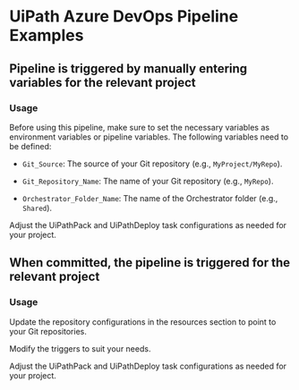 # UiPath Azure DevOps Pipeline Examples

## Pipeline is triggered by manually entering variables for the relevant project


### Usage

Before using this pipeline, make sure to set the necessary variables as environment variables or pipeline variables. The following variables need to be defined:

- `Git_Source`: The source of your Git repository (e.g., `MyProject/MyRepo`).

- `Git_Repository_Name`: The name of your Git repository (e.g., `MyRepo`).

- `Orchestrator_Folder_Name`: The name of the Orchestrator folder (e.g., `Shared`).

Adjust the UiPathPack and UiPathDeploy task configurations as needed for your project.

## When committed, the pipeline is triggered for the relevant project


### Usage

Update the repository configurations in the resources section to point to your Git repositories.

Modify the triggers to suit your needs.

Adjust the UiPathPack and UiPathDeploy task configurations as needed for your project.
